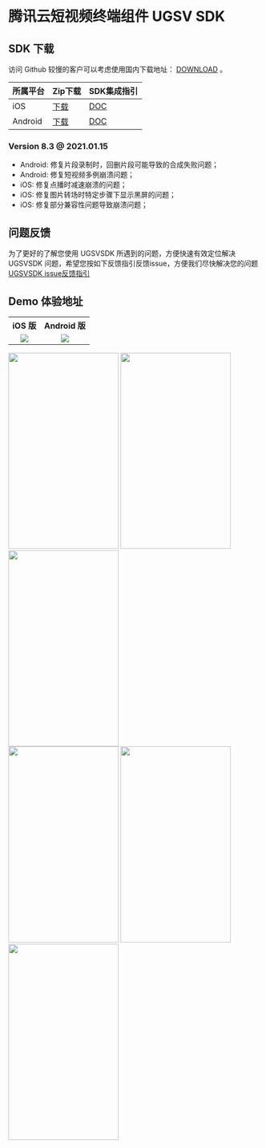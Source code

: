# 腾讯云短视频终端组件 UGSV SDK

## SDK 下载

访问 Github 较慢的客户可以考虑使用国内下载地址：  [DOWNLOAD](https://cloud.tencent.com/document/product/584/9366) 。

| 所属平台 | Zip下载                                                      | SDK集成指引                                                 |
| -------- | ------------------------------------------------------------ | ----------------------------------------------------------- |
| iOS      | [下载](http://liteavsdk-1252463788.cosgz.myqcloud.com/TXLiteAVSDK_UGC_iOS_latest.zip) | [DOC](https://cloud.tencent.com/document/product/584/11638) |
| Android  | [下载](http://liteavsdk-1252463788.cosgz.myqcloud.com/TXLiteAVSDK_UGC_Android_latest.zip) | [DOC](https://cloud.tencent.com/document/product/584/11631) |

### Version 8.3 @ 2021.01.15
- Android: 修复片段录制时，回删片段可能导致的合成失败问题；
- Android: 修复短视频多例崩溃问题；
- iOS: 修复点播时减速崩溃的问题；
- iOS: 修复图片转场时特定步骤下显示黑屏的问题；
- iOS: 修复部分兼容性问题导致崩溃问题；

## 问题反馈
为了更好的了解您使用 UGSVSDK 所遇到的问题，方便快速有效定位解决  UGSVSDK 问题，希望您按如下反馈指引反馈issue，方便我们尽快解决您的问题  
[UGSVSDK issue反馈指引](https://github.com/tencentyun/UGSVSDK/blob/master/UGSVSDK%20issue有效反馈模板.md)

## Demo 体验地址

<table style="text-align:center;vertical-align:middle;">
  <tr>
    <th style="text-align:center"><b>iOS 版</b></th>
    <th style="text-align:center"><b>Android 版</b></th>
  </tr>
  <tr>
    <td style="text-align:center"><img src="https://main.qcloudimg.com/raw/eac6fe7646ebfc7aa5a0d2e461cd5c37.png" /></td>
    <td style="text-align:center"><img src="https://main.qcloudimg.com/raw/cd69c6227c8ce974f484f52435b76674.png" /></td>
  </tr>
</table>


<div align="left">
<img src="https://main.qcloudimg.com/raw/1e90b3e4c4eda655c4994bd5da293c97.png" height="391" width="220" >
<img src="https://main.qcloudimg.com/raw/6d2996c86edf6a796b681580f3c1fb05.png" height="391" width="220" >
<img src="https://main.qcloudimg.com/raw/a06caa5a974ff7b129255710840148e1.png" height="391" width="220" >
</div>

<div align="left">
<img src="https://main.qcloudimg.com/raw/b7ada99f174e21e09e7b9c78e96c1858.png" height="391" width="220" >
<img src="https://main.qcloudimg.com/raw/dc697e4f7074e6e5477dab0b1746ea87.png" height="391" width="220" >
<img src="https://main.qcloudimg.com/raw/db67663711a7680886a86534e4937e54.png" height="391" width="220" >
</div>













